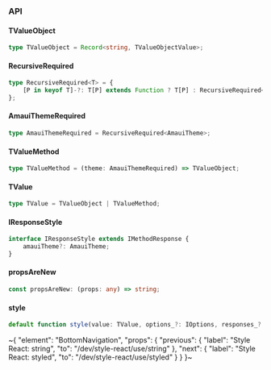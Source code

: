 

### API

#### TValueObject

```ts
type TValueObject = Record<string, TValueObjectValue>;
```

#### RecursiveRequired

```ts
type RecursiveRequired<T> = {
    [P in keyof T]-?: T[P] extends Function ? T[P] : RecursiveRequired<T[P]>;
};
```

#### AmauiThemeRequired

```ts
type AmauiThemeRequired = RecursiveRequired<AmauiTheme>;
```

#### TValueMethod

```ts
type TValueMethod = (theme: AmauiThemeRequired) => TValueObject;
```

#### TValue

```ts
type TValue = TValueObject | TValueMethod;
```

#### IResponseStyle

```ts
interface IResponseStyle extends IMethodResponse {
    amauiTheme?: AmauiTheme;
}
```

#### propsAreNew

```ts
const propsAreNew: (props: any) => string;
```

#### style

```ts
default function style(value: TValue, options_?: IOptions, responses_?: Array<IResponseStyle>): (props_?: any) => IResponse;
```


~{
  "element": "BottomNavigation",
  "props": {
    "previous": {
      "label": "Style React: string",
      "to": "/dev/style-react/use/string"
    },
    "next": {
      "label": "Style React: styled",
      "to": "/dev/style-react/use/styled"
    }
  }
}~

